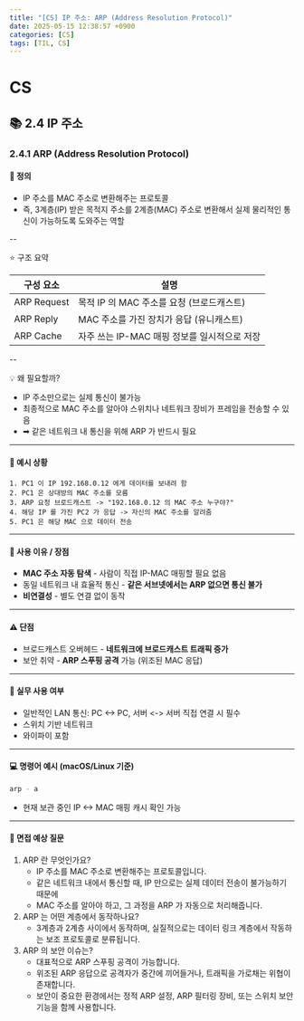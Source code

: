 ```yaml
---
title: "[CS] IP 주소: ARP (Address Resolution Protocol)"
date: 2025-05-15 12:38:57 +0900
categories: [CS]
tags: [TIL, CS]
---
```

# CS
## 📚 2.4 IP 주소

### 2.4.1 ARP (Address Resolution Protocol)

#### 📘 정의
- IP 주소를 MAC 주소로 변환해주는 프로토콜
- 즉, 3계층(IP) 받은 목적지 주소를 2계층(MAC) 주소로 변환해서 실제 물리적인 통신이 가능하도록 도와주는 역할

--

⭐️ 구조 요약

| 구성 요소       | 설명                           |
|-------------|------------------------------|
| ARP Request | 목적 IP 의 MAC 주소를 요청 (브로드캐스트)  |
| ARP Reply   | MAC 주소를 가진 장치가 응답 (유니캐스트)    |
| ARP Cache   | 자주 쓰는 IP-MAC 매핑 정보를 일시적으로 저장 |

--

💡 왜 필요할까?
- IP 주소만으로는 실제 통신이 불가능
- 최종적으로 MAC 주소를 알아야 스위치나 네트워크 장비가 프레임을 전송할 수 있음
- ➡︎ 같은 네트워크 내 통신을 위해 ARP 가 반드시 필요

---

#### 📌 예시 상황
```plaintext
1. PC1 이 IP 192.168.0.12 에게 데이터를 보내려 함
2. PC1 은 상대방의 MAC 주소를 모름
3. ARP 요청 브로드캐스트 -> "192.168.0.12 의 MAC 주소 누구야?"
4. 해당 IP 를 가진 PC2 가 응답 -> 자신의 MAC 주소를 알려줌
5. PC1 은 해당 MAC 으로 데이터 전송
```

---

#### 🎯 사용 이유 / 장점
- **MAC 주소 자동 탐색** - 사람이 직접 IP-MAC 매핑할 필요 없음
- 동일 네트워크 내 효율적 통신 - **같은 서브넷에서는 ARP 없으면 통신 불가**
- **비연결성** - 별도 연결 없이 동작 

---

#### ⚠️ 단점
- 브로드캐스트 오버헤드 - **네트워크에 브로드캐스트 트래픽 증가**
- 보안 취약 - **ARP 스푸핑 공격** 가능 (위조된 MAC 응답)

---

#### 🏢 실무 사용 여부
- 일반적인 LAN 통신: PC <-> PC, 서버 <-> 서버 직접 연결 시 필수
- 스위치 기반 네트워크
- 와이파이 포함

---

#### 💻 명령어 예시 (macOS/Linux 기준)
```bash
arp - a
```
- 현재 보관 중인 IP <-> MAC 매핑 캐시 확인 가능

---

#### 🎤 면접 예상 질문
1. ARP 란 무엇인가요?
   - IP 주소를 MAC 주소로 변환해주는 프로토콜입니다.
   - 같은 네트워크 내에서 통신할 때, IP 만으로는 실제 데이터 전송이 불가능하기 때문에
   - MAC 주소를 알아야 하고, 그 과정을 ARP 가 자동으로 처리해줍니다.
2. ARP 는 어떤 계층에서 동작하나요?
   - 3계층과 2계층 사이에서 동작하며, 실질적으로는 데이터 링크 계층에서 작동하는 보조 프로토콜로 분류됩니다.
3. ARP 의 보안 이슈는?
   - 대표적으로 ARP 스푸핑 공격이 가능합니다.
   - 위조된 ARP 응답으로 공격자가 중간에 끼어들거나, 트래픽을 가로채는 위협이 존재합니다.
   - 보안이 중요한 환경에서는 정적 ARP 설정, ARP 필터링 장비, 또는 스위치 보안 기능을 함께 사용합니다.
